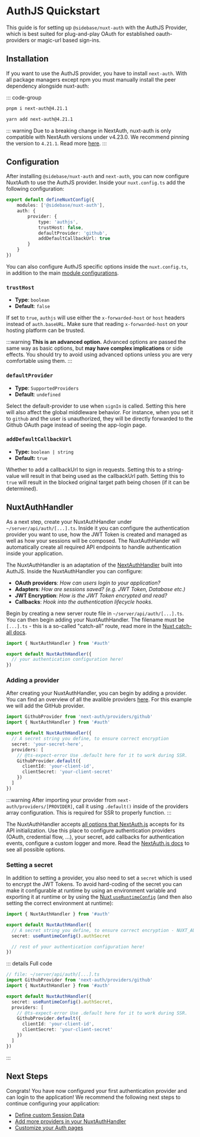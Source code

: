 # AuthJS Quickstart

This guide is for setting up `@sidebase/nuxt-auth` with the AuthJS Provider, which is best suited for plug-and-play OAuth for established oauth-providers or magic-url based sign-ins.

## Installation

If you want to use the AuthJS provider, you have to install `next-auth`. With all package managers except npm you must manually install the peer dependency alongside nuxt-auth:

::: code-group

```bash [pnpm]
pnpm i next-auth@4.21.1
```

```bash [yarn]
yarn add next-auth@4.21.1
```

::: warning
Due to a breaking change in NextAuth, nuxt-auth is only compatible with NextAuth versions under v4.23.0. We recommend pinning the version to `4.21.1`. Read more [here](https://github.com/sidebase/nuxt-auth/issues/514).
:::

## Configuration

After installing `@sidebase/nuxt-auth` and `next-auth`, you can now configure NuxtAuth to use the AuthJS provider. Inside your `nuxt.config.ts` add the following configuration:

```ts
export default defineNuxtConfig({
    modules: ['@sidebase/nuxt-auth'],
    auth: {
        provider: {
            type: 'authjs',
            trustHost: false,
            defaultProvider: 'github',
            addDefaultCallbackUrl: true
        }
    }
})
```

You can also configure AuthJS specific options inside the `nuxt.config.ts`, in addition to the main [module configurations](/guide/application-side/configuration).

### `trustHost`

- **Type**: `boolean`
- **Default**: `false`

If set to `true`, `authjs` will use either the `x-forwarded-host` or `host` headers instead of `auth.baseURL`. Make sure that reading `x-forwarded-host` on your hosting platform can be trusted.

:::warning
**This is an advanced option.** Advanced options are passed the same way as basic options, but **may have complex implications** or side effects. You should try to avoid using advanced options unless you are very comfortable using them.
:::

### `defaultProvider`

- **Type**: `SupportedProviders`
- **Default**: `undefined`

Select the default-provider to use when `signIn` is called. Setting this here will also affect the global middleware behavior. For instance, when you set it to `github` and the user is unauthorized, they will be directly forwarded to the Github OAuth page instead of seeing the app-login page.

### `addDefaultCallbackUrl`

- **Type:** `boolean | string`
- **Default:** `true`

Whether to add a callbackUrl to sign in requests. Setting this to a string-value will result in that being used as the callbackUrl path. Setting this to `true` will result in the blocked original target path being chosen (if it can be determined).


## NuxtAuthHandler

As a next step, create your NuxtAuthHandler under `~/server/api/auth/[...].ts`. Inside it you can configure the authentication provider you want to use, how the JWT Token is created and managed as well as how your sessions will be composed. The NuxtAuthHander will automatically create all required API endpoints to handle authentication inside your application.

The NuxtAuthHandler is an adaptation of the [NextAuthHandler](https://next-auth.js.org/configuration/options) built into AuthJS. Inside the NuxtAuthHandler you can configure:

- **OAuth providers**: _How can users login to your application?_
- **Adapters**: _How are sessions saved? (e.g. JWT Token, Database etc.)_
- **JWT Encryption**: _How is the JWT Token encrypted and read?_
- **Callbacks**: _Hook into the authentication lifecycle hooks._

Begin by creating a new server route file in `~/server/api/auth/[...].ts`. You can then begin adding your NuxtAuthHandler. The filename must be `[...].ts` - this is a so-called "catch-all" route, read more in the [Nuxt catch-all docs](https://nuxt.com/docs/guide/directory-structure/server#catch-all-route). 

```ts
import { NuxtAuthHandler } from '#auth'

export default NuxtAuthHandler({
  // your authentication configuration here!
})
```

### Adding a provider

After creating your NuxtAuthHandler, you can begin by adding a provider. You can find an overview of all the avalible providers [here](https://next-auth.js.org/providers/). For this example we will add the GitHub provider.

```ts
import GithubProvider from 'next-auth/providers/github'
import { NuxtAuthHandler } from '#auth'

export default NuxtAuthHandler({
  // A secret string you define, to ensure correct encryption
  secret: 'your-secret-here',
  providers: [
    // @ts-expect-error Use .default here for it to work during SSR.
    GithubProvider.default({
      clientId: 'your-client-id',
      clientSecret: 'your-client-secret'
    })
  ]
})
```

:::warning
After importing your provider from `next-auth/providers/[PROVIDER]`, call it using `.default()` inside of the providers array configuration. This is required for SSR to properly function.
:::

The NuxtAuthHandler accepts [all options that NextAuth.js](https://next-auth.js.org/configuration/options#options) accepts for its API initialization. Use this place to configure authentication providers (OAuth, credential flow, ...), your secret, add callbacks for authentication events, configure a custom logger and more. Read the [NextAuth.js docs](https://next-auth.js.org/configuration/options#options) to see all possible options.

### Setting a secret

In addition to setting a provider, you also need to set a `secret` which is used to encrypt the JWT Tokens. To avoid hard-coding of the secret you can make it configurable at runtime by using an environment variable and exporting it at runtime or by using the [Nuxt `useRuntimeConfig`](https://nuxt.com/docs/api/composables/use-runtime-config) (and then also setting the correct environment at runtime):

```ts
import { NuxtAuthHandler } from '#auth'

export default NuxtAuthHandler({
  // A secret string you define, to ensure correct encryption - NUXT_AUTH_SECRET required in production
  secret: useRuntimeConfig().authSecret

  // rest of your authentication configuration here!
})
```

::: details Full code
```ts
// file: ~/server/api/auth/[...].ts
import GithubProvider from 'next-auth/providers/github'
import { NuxtAuthHandler } from '#auth'

export default NuxtAuthHandler({
  secret: useRuntimeConfig().authSecret,
  providers: [
    // @ts-expect-error Use .default here for it to work during SSR.
    GithubProvider.default({
      clientId: 'your-client-id',
      clientSecret: 'your-client-secret'
    })
  ]
})
```
:::

## Next Steps

Congrats! You have now configured your first authentication provider and can login to the application! We recommend the following next steps to continue configuring your application:

- [Define custom Session Data](/guide/authjs/session-data)
- [Add more providers in your NuxtAuthHandler](/guide/authjs/nuxt-auth-handler)
- [Customize your Auth pages](/guide/authjs/custom-pages)
